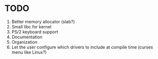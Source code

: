# TODO

1. Better memory allocator (slab?)
2. Small libc for kernel
3. PS/2 keyboard support
4. Documentation
5. Organization
6. Let the user configure which drivers to include at compile time (curses menu like Linux?)
